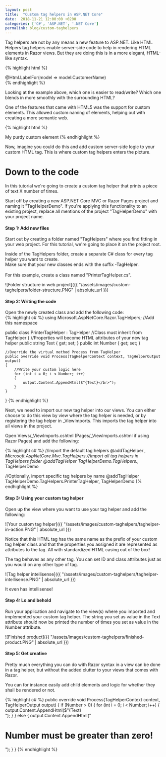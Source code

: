 ```yaml
---
layout: post
title:  "Custom tag helpers in ASP.NET Core"
date:  2018-11-21 12:00:00 +0200
categories: ['C#', 'ASP.NET', '.NET Core']
permalink: blog/custom-taghelpers
---
```


Tag helpers are not by any means a new feature to ASP.NET. Like HTML Helpers tag helpers enable
server-side code to help in rendering HTML elements in Razor views. But they are doing this is 
in a more elegant, HTML-like syntax.

{% highlight html %}
    <div>
        <div>
            <div>
		<!-- These two lines do the same thing -->
                @Html.LabelFor(model => model.CustomerName) <!-- HTML helper -->
                <label asp-for="CustomerName"/> <!-- Tag helper -->
            </div>
        </div>
    </div>
{% endhighlight %}

Looking at the example above, which one is easier to read/write? Which one blends in more smoothly with
the surrounding HTML?

One of the features that came with HTML5 was the support for custom elements. This allowed
custom naming of elements, helping out with creating a more semantic web.

{% highlight html %}
<!-- Custom HTML element tag, by default behaving like an inline element -->
<myelement>My purdy custom element</myelement>
{% endhighlight %}

Now, imagine you could do this and add custom server-side logic to your custom HTML tag. This is where
custom tag helpers enters the picture.

<h1>Down to the code</h1>

In this tutorial we're going to create a custom tag helper that prints a piece of text X number of times.

Start off by creating a new ASP.NET Core MVC or Razor Pages project and naming it "TagHelperDemo". If you're applying this functionality
to an existing project, replace all mentions of the project "TagHelperDemo" with your project name.

<h4>Step 1: Add new files</h4>
Start out by creating a folder named "TagHelpers"  where you find fitting in your web project. For this 
tutorial, we're going to place it on the project root.

Inside of the TagHelpers folder, create a separate C# class for every tag helper you want to create.<br>
Make sure that your new classes ends with the suffix -TagHelper.<br><br>
For this example, create a class named "PrinterTagHelper.cs".

![Folder structure in web project]({{ "/assets/images/custom-taghelpers/folder-structure.PNG" | absolute_url }})

<h4>Step 2: Writing the code</h4>

Open the newly created class and add the following code:
<br>
{% highlight c# %}
using Microsoft.AspNetCore.Razor.TagHelpers; //Add this namespace

public class PrinterTagHelper : TagHelper //Class must inherit from TagHelper
{
    //Properties will become HTML attributes of your new tag helper
    public string Text { get; set; } 
    public int Number { get; set; } 
 
    //Override the virtual method Process from TagHelper
    public override void Process(TagHelperContext context, TagHelperOutput output)
    {
        //Write your custom logic here
        for (int i = 0; i < Number; i++)
        {
            output.Content.AppendHtml($"{Text}</br>");
        }
    }
}
{% endhighlight %}

Next, we need to import our new tag helper into our views. You can either choose to do this view by view
where the tag helper is needed, or by registering the tag helper in _ViewImports. This imports the tag helper
into all views in the project.

Open Views/_ViewImports.cshtml (Pages/_ViewImports.cshtml if using Razor Pages) and add the following:

{% highlight c# %}
//Import the default tag helpers
@addTagHelper *, Microsoft.AspNetCore.Mvc.TagHelpers 
//Import all tag helpers in TagHelpers folder
@addTagHelper TagHelperDemo.TagHelpers.*, TagHelperDemo

//Optionally, import specific tag helpers by name
@addTagHelper TagHelperDemo.TagHelpers.PrinterTagHelper, TagHelperDemo
{% endhighlight %}

<h4>Step 3: Using your custom tag helper</h4>

Open up the view where you want to use your tag helper and add the following:

![Your custom tag helper]({{ "/assets/images/custom-taghelpers/taghelper-in-action.PNG" | absolute_url }})

Notice that this HTML tag has the same name as the prefix of your custom tag helper class and that the 
properties you assigned it are represented as attributes to the tag. All with standardized HTML casing
out of the box!

The tag behaves as any other tag. You can set ID and class attributes just as you would on any other type
 of tag.

![Tag helper intellisense]({{ "/assets/images/custom-taghelpers/taghelper-intellisense.PNG" | absolute_url }})

It even has intellisense!

<h4 class="bold-headline">Step 4: Lo and behold</h4>

Run your application and navigate to the view(s) where you imported and implemented your custom tag helper.
The string you set as value in the Text attribute should now be printed the number of times you set as value
in the Number attribute.

![Finished product]({{ "/assets/images/custom-taghelpers/finished-product.PNG" | absolute_url }})

<h4 class="bold-headline">Step 5: Get creative</h4>

Pretty much everything you can do with Razor syntax in a view can be done in a tag helper, but without the added
clutter to your views that comes with Razor. 

You can for instance easily add child elements and logic for whether they shall be rendered or not.

{% highlight c# %}
public override void Process(TagHelperContext context, TagHelperOutput output)
{
    if (Number > 0)
    {
        for (int i = 0; i < Number; i++)
        {
            output.Content.AppendHtml($"{Text}</br>");
        }
    }
    else
    {
        output.Content.AppendHtml("<h1>Number must be greater than zero!</h1>");
    }
}
{% endhighlight %}
